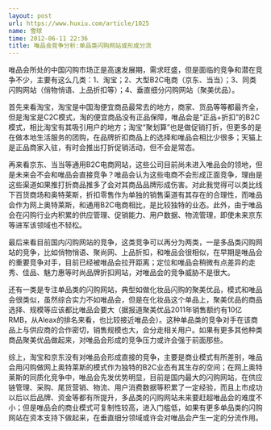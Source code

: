 ```yaml
---
layout: post
url: https://www.huxiu.com/article/1025
name: 雪球
time: 2012-06-11 22:36
title: 唯品会竞争分析:单品类闪购网站或形成分流
---
```

唯品会所处的中国闪购市场正是高速发展期，需求旺盛，但是面临的竞争和潜在竞争不少，主要有这么几类：1、淘宝；2、大型B2C电商（京东、当当）；3、同类闪购网站（俏物悄语、上品折扣等）；4、垂直细分闪购网站（聚美优品）。

首先来看淘宝，淘宝是中国淘便宜商品最常去的地方，商家、货品等等都最齐全，但是淘宝是C2C模式，淘的便宜商品没有正品保障，唯品会是“正品+折扣”的B2C模式，相比淘宝有其吸引用户的地方；淘宝“聚划算”也是做促销打折，但更多的是在做本地生活服务的团购，在品牌折扣商品上的选择和唯品会相比少很多；天猫上是正品商家入驻，有时会推出打折促销活动，但不会是常态。

再来看京东、当当等通用B2C电商网站，这些公司目前尚未进入唯品会的领地，但是未来会不会和唯品会直接竞争？唯品会认为这些电商不会形成正面竞争，理由是这些渠道如果推打折商品推多了会对其商品品牌形成伤害。对此我觉得可以类比线下百货商场和奥特莱斯，折扣零售作为单独的销售渠道有其存在的合理性，而唯品会作为网上奥特莱斯，和通用B2C电商相比，是比较独特的业态。此外，由于唯品会在闪购行业内积累的供应管理、促销能力、用户数据、物流管理，即使未来京东等进军该领域也不轻松。

最后来看目前国内闪购网站的竞争，这类竞争可以再分为两类，一是多品类闪购网站的竞争，比如俏物悄语、聚尚网、上品折扣，和唯品会很相似，在早期是唯品会的重要竞争对手，目前已经被唯品会拉开距离；定位和唯品会稍微有点差异的走秀、佳品、魅力惠等时尚品牌折扣网站，对唯品会的竞争威胁不是很大。

还有一类是专注单品类的闪购网站，典型如做化妆品闪购的聚美优品，模式和唯品会很类似，虽然综合实力不如唯品会，但是在化妆品这个单品上，聚美优品的商品选择、规模等应该都比唯品会要大（据报道聚美优品2011年销售额约有10亿RMB，从Aleax的排名来看，也比较接近唯品会）。这种单品类的竞争对手在该商品上与供应商的合作密切，销售规模也大，会分走相关用户。如果有更多其他种类商品聚美优品做起来，对唯品会形成的竞争压力或许会强于前面那些。

综上，淘宝和京东没有对唯品会形成直接的竞争，主要是商业模式有所差别，唯品会用闪购做网上奥特莱斯的模式作为独特的B2C业态有其生存的空间；在网上奥特莱斯的同质化竞争中，唯品会先发优势明显，目前是国内最大的闪购网站，在供应链管理、采购、尾货营销、物流、用户消费数据等积累了一定经验，而且上市成功以后以后品牌、资金等都有所提升，多品类的闪购网站未来要赶超唯品会的难度不小；但是唯品会的商业模式可复制性较高，进入门槛低，如果有更多单品类的闪购网站在资本支持下做起来，在垂直细分领域或许会对唯品会产生一定的分流作用。

